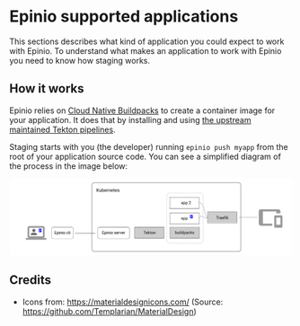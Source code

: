 # Epinio supported applications

This sections describes what kind of application you could expect to work with Epinio.
To understand what makes an application to work with Epinio you need to know how staging works.


## How it works

Epinio relies on [Cloud Native Buildpacks](https://buildpacks.io/) to create a container image for your
application. It does that by installing and using [the upstream maintained Tekton pipelines](https://github.com/tektoncd/catalog/tree/main/task/buildpacks).

Staging starts with you (the developer) running `epinio push myapp` from the root of your application source code.
You can see a simplified diagram of the process in the image below:

![epinio-push-simplified](/docs/images/epinio-push-simple.svg?raw=true "Epinio push")

## Credits

- Icons from: https://materialdesignicons.com/ (Source: https://github.com/Templarian/MaterialDesign)

